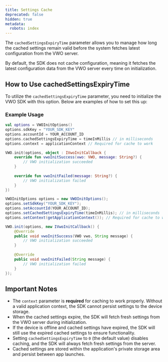 ```yaml
---
title: Settings Cache
deprecated: false
hidden: true
metadata:
  robots: index
---
```

The `cachedSettingsExpiryTime` parameter allows you to manage how long the cached settings remain valid before the system fetches latest configuration from the VWO server.

By default, the SDK does not cache configuration, meaning it fetches the latest configuration data from the VWO server every time on initialization.

## How to Use cachedSettingsExpiryTime

To utilize the `cachedSettingsExpiryTime` parameter, you need to initialize the VWO SDK with this option. Below are examples of how to set this up:

### Example Usage

```kotlin
val options = VWOInitOptions()
options.sdkKey = "YOUR_SDK_KEY"
options.accountId = YOUR_ACCOUNT_ID
options.cachedSettingsExpiryTime = timeInMillis // in milliseconds
options.context = applicationContext // Required for cache to work

VWO.init(options, object : IVwoInitCallback {
    override fun vwoInitSuccess(vwo: VWO, message: String?) {
        // VWO initialization succeeded
    }
    
    override fun vwoInitFailed(message: String?) {
        // VWO initialization failed
    }
})
```
```java
VWOInitOptions options = new VWOInitOptions();
options.setSdkKey("YOUR_SDK_KEY");
options.setAccountId(YOUR_ACCOUNT_ID);
options.setCachedSettingsExpiryTime(timeInMillis); // in milliseconds
options.setContext(getApplicationContext()); // Required for cache to work

VWO.init(options, new IVwoInitCallback() {
    @Override
    public void vwoInitSuccess(VWO vwo, String message) {
        // VWO initialization succeeded
    }
    
    @Override
    public void vwoInitFailed(String message) {
        // VWO initialization failed
    }
});
```

## Important Notes

* The `context` parameter is **required** for caching to work properly. Without a valid application context, the SDK cannot persist settings to the device storage.
* When the cached settings expire, the SDK will fetch fresh settings from the VWO server during initialization.
* If the device is offline and cached settings have expired, the SDK will still use the expired cached settings to ensure functionality.
* Setting `cachedSettingsExpiryTime` to `0` (the default value) disables caching, and the SDK will always fetch fresh settings from the server.
* Cached settings are stored within the application's private storage area and persist between app launches.